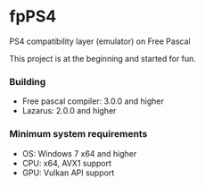 # fpPS4
  PS4 compatibility layer (emulator) on Free Pascal
 
This project is at the beginning and started for fun.
 
### Building
- Free pascal compiler: 3.0.0 and higher 
- Lazarus: 2.0.0 and higher 

### Minimum system requirements 

- OS: Windows 7 x64 and higher 
- CPU: x64, AVX1 support
- GPU: Vulkan API support
